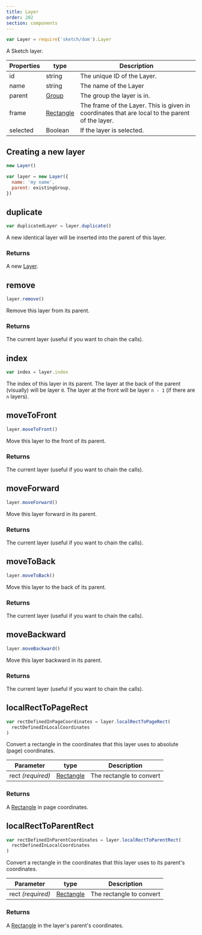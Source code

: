 ```yaml
---
title: Layer
order: 202
section: components
---
```


```javascript
var Layer = require('sketch/dom').Layer
```

A Sketch layer.

| Properties | type                    | Description                                                                                     |
| ---------- | ----------------------- | ----------------------------------------------------------------------------------------------- |
| id         | string                  | The unique ID of the Layer.                                                                     |
| name       | string                  | The name of the Layer                                                                           |
| parent     | [Group](#group)         | The group the layer is in.                                                                      |
| frame      | [Rectangle](#rectangle) | The frame of the Layer. This is given in coordinates that are local to the parent of the layer. |
| selected   | Boolean                 | If the layer is selected.                                                                       |

## Creating a new layer

```javascript
new Layer()
```

```javascript
var layer = new Layer({
  name: 'my name',
  parent: existingGroup,
})
```

## duplicate

```javascript
var duplicatedLayer = layer.duplicate()
```

A new identical layer will be inserted into the parent of this layer.

### Returns

A new [Layer](#layer).

## remove

```javascript
layer.remove()
```

Remove this layer from its parent.

### Returns

The current layer (useful if you want to chain the calls).

## index

```javascript
var index = layer.index
```

The index of this layer in its parent. The layer at the back of the parent (visually) will be layer `0`. The layer at the front will be layer `n - 1` (if there are `n` layers).

## moveToFront

```javascript
layer.moveToFront()
```

Move this layer to the front of its parent.

### Returns

The current layer (useful if you want to chain the calls).

## moveForward

```javascript
layer.moveForward()
```

Move this layer forward in its parent.

### Returns

The current layer (useful if you want to chain the calls).

## moveToBack

```javascript
layer.moveToBack()
```

Move this layer to the back of its parent.

### Returns

The current layer (useful if you want to chain the calls).

## moveBackward

```javascript
layer.moveBackward()
```

Move this layer backward in its parent.

### Returns

The current layer (useful if you want to chain the calls).

## localRectToPageRect

```javascript
var rectDefinedInPageCoordinates = layer.localRectToPageRect(
  rectDefinedInLocalCoordinates
)
```

Convert a rectangle in the coordinates that this layer uses to absolute (page) coordinates.

| Parameter         | type                    | Description              |
| ----------------- | ----------------------- | ------------------------ |
| rect _(required)_ | [Rectangle](#rectangle) | The rectangle to convert |

### Returns

A [Rectangle](#rectangle) in page coordinates.

## localRectToParentRect

```javascript
var rectDefinedInParentCoordinates = layer.localRectToParentRect(
  rectDefinedInLocalCoordinates
)
```

Convert a rectangle in the coordinates that this layer uses to its parent's coordinates.

| Parameter         | type                    | Description              |
| ----------------- | ----------------------- | ------------------------ |
| rect _(required)_ | [Rectangle](#rectangle) | The rectangle to convert |

### Returns

A [Rectangle](#rectangle) in the layer's parent's coordinates.
